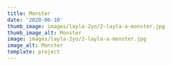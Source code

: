 ```yaml
---
title: Monster
date: '2020-06-10'
thumb_image: images/layla-2yo/2-layla-a-monster.jpg
thumb_image_alt: Monster
image: images/layla-2yo/2-layla-a-monster.jpg
image_alt: Monster
template: project
---
```


